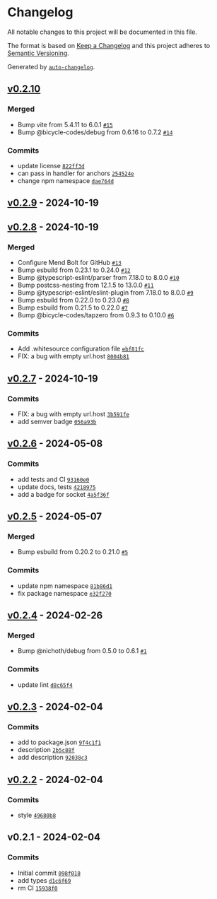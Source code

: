 # Changelog

All notable changes to this project will be documented in this file.

The format is based on [Keep a Changelog](https://keepachangelog.com/en/1.0.0/)
and this project adheres to [Semantic Versioning](https://semver.org/spec/v2.0.0.html).

Generated by [`auto-changelog`](https://github.com/CookPete/auto-changelog).

## [v0.2.10](https://github.com/substrate-system/catch-links/compare/v0.2.9...v0.2.10)

### Merged

- Bump vite from 5.4.11 to 6.0.1 [`#15`](https://github.com/substrate-system/catch-links/pull/15)
- Bump @bicycle-codes/debug from 0.6.16 to 0.7.2 [`#14`](https://github.com/substrate-system/catch-links/pull/14)

### Commits

- update license [`822ff3d`](https://github.com/substrate-system/catch-links/commit/822ff3d570fb72776a5b8a5f46799a950fea2786)
- can pass in handler for anchors [`254524e`](https://github.com/substrate-system/catch-links/commit/254524ed78648134a1987eb4946ecc2ad16212c3)
- change npm namespace [`dae764d`](https://github.com/substrate-system/catch-links/commit/dae764d0db535aabfb4238d4cd424c12f6ad1cd7)

## [v0.2.9](https://github.com/substrate-system/catch-links/compare/v0.2.8...v0.2.9) - 2024-10-19

## [v0.2.8](https://github.com/substrate-system/catch-links/compare/v0.2.7...v0.2.8) - 2024-10-19

### Merged

- Configure Mend Bolt for GitHub [`#13`](https://github.com/substrate-system/catch-links/pull/13)
- Bump esbuild from 0.23.1 to 0.24.0 [`#12`](https://github.com/substrate-system/catch-links/pull/12)
- Bump @typescript-eslint/parser from 7.18.0 to 8.0.0 [`#10`](https://github.com/substrate-system/catch-links/pull/10)
- Bump postcss-nesting from 12.1.5 to 13.0.0 [`#11`](https://github.com/substrate-system/catch-links/pull/11)
- Bump @typescript-eslint/eslint-plugin from 7.18.0 to 8.0.0 [`#9`](https://github.com/substrate-system/catch-links/pull/9)
- Bump esbuild from 0.22.0 to 0.23.0 [`#8`](https://github.com/substrate-system/catch-links/pull/8)
- Bump esbuild from 0.21.5 to 0.22.0 [`#7`](https://github.com/substrate-system/catch-links/pull/7)
- Bump @bicycle-codes/tapzero from 0.9.3 to 0.10.0 [`#6`](https://github.com/substrate-system/catch-links/pull/6)

### Commits

- Add .whitesource configuration file [`ebf81fc`](https://github.com/substrate-system/catch-links/commit/ebf81fc95d2056ed6eb93a07109181bac9877bc2)
- FIX: a bug with empty url.host [`8004b81`](https://github.com/substrate-system/catch-links/commit/8004b81e2b9784b4bae8b15c339341643318a850)

## [v0.2.7](https://github.com/substrate-system/catch-links/compare/v0.2.6...v0.2.7) - 2024-10-19

### Commits

- FIX: a bug with empty url.host [`3b591fe`](https://github.com/substrate-system/catch-links/commit/3b591fefe5302554fe88ff2c0006b769069927d5)
- add semver badge [`056a93b`](https://github.com/substrate-system/catch-links/commit/056a93bd6d1295040811edd4539283a0dbed3da6)

## [v0.2.6](https://github.com/substrate-system/catch-links/compare/v0.2.5...v0.2.6) - 2024-05-08

### Commits

- add tests and CI [`93160e0`](https://github.com/substrate-system/catch-links/commit/93160e05122dcadf430387f03bd4eb9d395a8528)
- update docs, tests [`4218975`](https://github.com/substrate-system/catch-links/commit/42189755a92964f6f17c0f64dfdaed4b094665a8)
- add a badge for socket [`4a5f36f`](https://github.com/substrate-system/catch-links/commit/4a5f36f205b6e07a71a4cf2aa5ebd21536b830c2)

## [v0.2.5](https://github.com/substrate-system/catch-links/compare/v0.2.4...v0.2.5) - 2024-05-07

### Merged

- Bump esbuild from 0.20.2 to 0.21.0 [`#5`](https://github.com/substrate-system/catch-links/pull/5)

### Commits

- update npm namespace [`81b86d1`](https://github.com/substrate-system/catch-links/commit/81b86d1f367cf38a15819ae6872d6dc8ea27036d)
- fix package namespace [`e32f270`](https://github.com/substrate-system/catch-links/commit/e32f270d6d6dd4198b1e2642cd49f740db2a69c2)

## [v0.2.4](https://github.com/substrate-system/catch-links/compare/v0.2.3...v0.2.4) - 2024-02-26

### Merged

- Bump @nichoth/debug from 0.5.0 to 0.6.1 [`#1`](https://github.com/substrate-system/catch-links/pull/1)

### Commits

- update lint [`d8c65f4`](https://github.com/substrate-system/catch-links/commit/d8c65f4cf7669b2fc3146a0d82213e4412907f77)

## [v0.2.3](https://github.com/substrate-system/catch-links/compare/v0.2.2...v0.2.3) - 2024-02-04

### Commits

- add to package.json [`9f4c1f1`](https://github.com/substrate-system/catch-links/commit/9f4c1f1da3e6652e9d98454967f6a35d4c37c656)
- description [`2b5c88f`](https://github.com/substrate-system/catch-links/commit/2b5c88f3a7fb5073b6e9bd7cc2260de15639c925)
- add description [`92038c3`](https://github.com/substrate-system/catch-links/commit/92038c3ec7f16766d6adc45427297833a8275d3b)

## [v0.2.2](https://github.com/substrate-system/catch-links/compare/v0.2.1...v0.2.2) - 2024-02-04

### Commits

- style [`49680b8`](https://github.com/substrate-system/catch-links/commit/49680b8a509c44f3efebd472174f1823addfdb79)

## v0.2.1 - 2024-02-04

### Commits

- Initial commit [`098f018`](https://github.com/substrate-system/catch-links/commit/098f018202f5d592394dde2bff161b488a1041b6)
- add types [`d1c6f69`](https://github.com/substrate-system/catch-links/commit/d1c6f69e18165b6083f78003de4dfe6f2c355bf8)
- rm CI [`15938f0`](https://github.com/substrate-system/catch-links/commit/15938f0f1253c60c67eb092b7a2c19bb8efd91ed)
